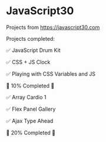 # JavaScript30

Projects from https://javascript30.com 

Projects completed:

✅ JavaScript Drum Kit 

✅ CSS + JS Clock

✅ Playing with CSS Variables and JS

🎉 10% Completed 🎉

✅ Array Cardio 1

✅ Flex Panel Gallery

✅ Ajax Type Ahead

🎉 20% Completed 🎉